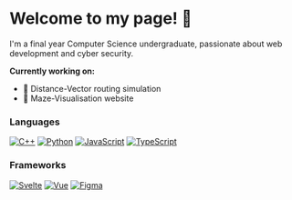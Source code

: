 # Welcome to my page! 👋
I'm a final year Computer Science undergraduate, passionate about web development and cyber security. 


**Currently working on:**
- 🔭 Distance-Vector routing simulation 
- 🌱 Maze-Visualisation website

### Languages
[![C++](https://img.shields.io/badge/c++-black?style=for-the-badge&logo=cplusplus)](https://github.com/WukoSiric)
[![Python](https://img.shields.io/badge/python-black?style=for-the-badge&logo=python)](https://github.com/WukoSiric)
[![JavaScript](https://img.shields.io/badge/javascript-black?style=for-the-badge&logo=javascript)](https://github.com/WukoSiric)
[![TypeScript](https://img.shields.io/badge/typesciprt-black?style=for-the-badge&logo=typescript)](https://github.com/WukoSiric)

### Frameworks
[![Svelte](https://img.shields.io/badge/svelte-black?style=for-the-badge&logo=svelte)](https://github.com/WukoSiric)
[![Vue](https://img.shields.io/badge/vue-black?style=for-the-badge&logo=vue.js)](https://github.com/WukoSiric)
[![Figma](https://img.shields.io/badge/figma-black?style=for-the-badge&logo=figma)](https://github.com/WukoSiric)